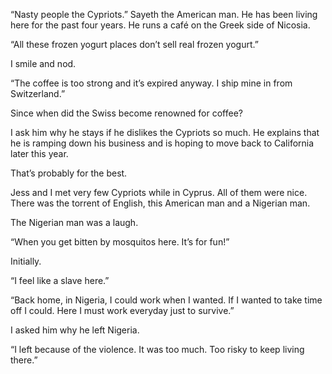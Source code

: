 “Nasty people the Cypriots.” Sayeth the American man. He has been living here for the past four years. He runs a café on the Greek side of Nicosia.

“All these frozen yogurt places don’t sell real frozen yogurt.”

I smile and nod. 

“The coffee is too strong and it’s expired anyway. I ship mine in from Switzerland.”

Since when did the Swiss become renowned for coffee?

I ask him why he stays if he dislikes the Cypriots so much. He explains that he is ramping down his business and is hoping to move back to California later this year.

That’s probably for the best.

Jess and I met very few Cypriots while in Cyprus. All of them were nice. There was the torrent of English, this American man and a Nigerian man.

The Nigerian man was a laugh.

“When you get bitten by mosquitos here. It’s for fun!”

Initially.

“I feel like a slave here.” 

“Back home, in Nigeria, I could work when I wanted. If I wanted to take time off I could. Here I must work everyday just to survive.”

I asked him why he left Nigeria.

“I left because of the violence. It was too much. Too risky to keep living there.”